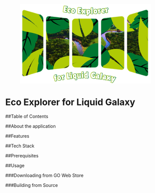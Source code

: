 <p align="center">
  <img alt="Eco Explorer for Liquid Galaxy" src="https://github.com/LiquidGalaxyLAB/Eco-Explorer/blob/main/assets/logos/logo.png?raw=true" height="250px">
</p>  

# Eco Explorer for Liquid Galaxy

##Table of Contents

##About the application

##Features

##Tech Stack

##Prerequisites

##Usage

###Downloading from GO Web Store

###Building from Source
